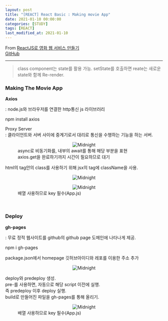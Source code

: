 ```yaml
---
layout: post
title: "[REACT] React Basic : Making movie App"
date: 2021-01-10 00:00:00
categories: [STUDY]
tags: [REACT]
last_modified_at: 2021-01-10
---
```


From [ReactJS로 영화 웹 서비스 만들기](https://nomadcoders.co/react-fundamentals/lobby)
<br>[GitHub](https://github.com/Sinyoung3016/React_Tutorial)

---

> class component는 state를 활용 가능.
> setState를 호출하면 reate는 새로운 state와 함께 Re-render.

### Making The Movie App

__Axios__
<p>
: node.js와 브라우저를 연결한 http통신 js 라이브러리
</p>

npm install axios

<p>
Proxy Server
<br>: 클라이언트와 서버 사이에 중계기로서 대리로 통신을 수행하는 기능을 하는 서버.
</p>

<figure>
<center><img src="/Fortune/assets/React/22.png" alt="Midnight"></center>
<figcaption>async로 비동기화를, 내부의 await를 통해 해당 부분을 표현
<br>axios.get을 완료하기까지 시간이 필요하므로 대기</figcaption>
</figure>

<p>
html의 tag안의 class를 사용하기 위해 jsx의 tag에 className을 사용.
</p>

<figure>
<center><img src="/Fortune/assets/React/23.png" alt="Midnight"></center>
</figure>

<figure>
<center><img src="/Fortune/assets/React/24.png" alt="Midnight"></center>
<figcaption>배열 사용하므로 key 필수(App.js)</figcaption>
</figure>

<br>

### Deploy

__gh-pages__
<p>
: 무료 정적 웹사이트를 github의 github page 도메인에 나타나게 제공.
</p>

npm i gh-pages

<p>
package.json에서 homepage 깃허브아이디와 레포를 이용한 주소 추가
</p>

<figure>
<center><img src="/Fortune/assets/React/25.png" alt="Midnight"></center>
</figure>

<p>
deploy와 predeploy 생성.
<br>pre-를 사용하면, 자동으로 해당 script 이전에 실행.
<br>즉 predeploy 이후 deploy 실행.
<br>build로 만들어진 파일을 gh-pages를 통해 올리기.
</p>

<figure>
<center><img src="/Fortune/assets/React/26.png" alt="Midnight"></center>
<figcaption>배열 사용하므로 key 필수(App.js)</figcaption>
</figure>

<br>
<br>



